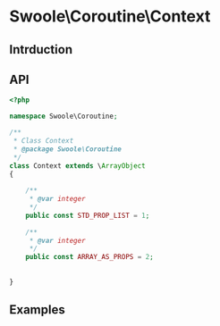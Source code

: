 # Swoole\Coroutine\Context

## Intrduction

## API

```php
<?php

namespace Swoole\Coroutine;

/**
 * Class Context
 * @package Swoole\Coroutine
 */
class Context extends \ArrayObject
{
    
    /**
     * @var integer
     */
    public const STD_PROP_LIST = 1;
    
    /**
     * @var integer
     */
    public const ARRAY_AS_PROPS = 2;
    
    
}


```

## Examples

